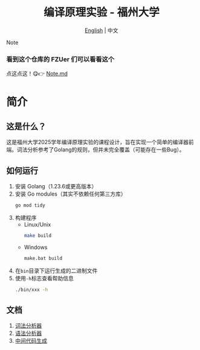 <div align="center">

# 编译原理实验 - 福州大学

</div>

<div align="center">
<a href="README.md">English</a> | 中文
</div>


> [!NOTE]
> <h3>看到这个仓库的 FZUer 们可以看看这个</h3>
> 点这点这！😋👉 <a href="/docs/note.md">Note.md</a>

# 简介

## 这是什么？

这是福州大学2025学年编译原理实验的课程设计，旨在实现一个简单的编译器前端。词法分析参考了Golang的规则，但并未完全覆盖（可能存在一些Bug）。

## 如何运行

1. 安装 Golang（1.23.6或更高版本）
2. 安装 Go modules（其实不依赖任何第三方库）
    ```bash
    go mod tidy
    ```
3. 构建程序
    - Linux/Unix
        ```bash
        make build
        ```
    - Windows
        ```bash
        make.bat build
        ```
4. 在`bin`目录下运行生成的二进制文件
5. 使用`-h`标志查看帮助信息
    ```bash
    ./bin/xxx -h
    ```

## 文档

1. [词法分析器](/docs/lexer.zh.md)
2. [语法分析器](/docs/parser.zh.md)
3. [中间代码生成](/docs/intermediate-code-generation.zh.md)